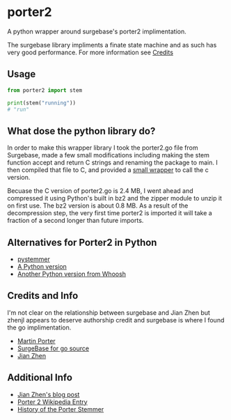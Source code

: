 # porter2
A python wrapper around surgebase's porter2 implimentation. 

The surgebase library impliments a finate state machine and as such has very good performance.
For more information see [Credits](#credits-and-info)

## Usage
```python
from porter2 import stem

print(stem("running"))
# "run"
```

## What dose the python library do?
In order to make this wrapper library I took the porter2.go file from Surgebase, made a few small modifications including
making the stem function accept and return C strings and renaming the package to main.
I then compiled that file to C, and provided a [small wrapper](https://github.com/kajuberdut/porter2/porter2/stem.py) to call the c version.

Becuase the C version of porter2.go is 2.4 MB, I went ahead and compressed it using Python's built in bz2 and the zipper module to unzip it
on first use. The bz2 version is about 0.8 MB. As a result of the decompression step, the very first time porter2 is imported it will take a fraction
of a second longer than future imports.

## Alternatives for Porter2 in Python
* [pystemmer](https://github.com/snowballstem/pystemmer)
* [A Python version](https://github.com/evandempsey/porter2-stemmer)
* [Another Python version from Whoosh](https://github.com/mchaput/whoosh/blob/main/src/whoosh/lang/porter2.py)

## Credits and Info
I'm not clear on the relationship between surgebase and Jian Zhen but zhenjl appears to deserve authorship credit and surgebase is where I found the go implimentation.
* [Martin Porter](https://en.wikipedia.org/wiki/Martin_Porter)
* [SurgeBase for go source](https://github.com/surgebase/porter2)
* [Jian Zhen](https://github.com/zhenjl)

## Additional Info
* [Jian Zhen's blog post](https://zhen.org/blog/generating-porter2-fsm-for-fun-and-performance/)
* [Porter 2 Wikipedia Entry](https://en.wikipedia.org/wiki/Stemming)
* [History of the Porter Stemmer](https://tartarus.org/martin/PorterStemmer/)
